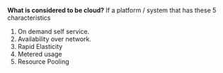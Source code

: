 **What is considered to be cloud?**
If a platform / system that has these 5 characteristics
1) On demand self service.
2) Availability over network.
3) Rapid Elasticity
4) Metered usage
5) Resource Pooling